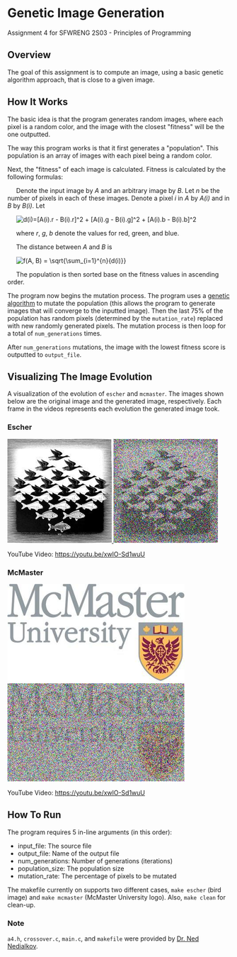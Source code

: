 # Genetic Image Generation
Assignment 4 for SFWRENG 2S03 - Principles of Programming

## Overview
The goal of this assignment is to compute an image, using a basic genetic algorithm approach, that is close to a given image.

## How It Works
The basic idea is that the program generates random images, where each pixel is a random color, and the image with the closest "fitness" will be the one outputted.

The way this program works is that it first generates a "population". This population is an array of images with each pixel being a random color. 

Next, the "fitness" of each image is calculated. Fitness is calculated by the following formulas:

&nbsp;&nbsp;&nbsp;&nbsp; Denote the input image by *A* and an arbitrary image by *B*. Let *n* be the number of pixels in each of these images. Denote a pixel *i* in *A* by *A(i)* and in *B* by *B(i)*. Let

&nbsp;&nbsp;&nbsp;&nbsp; <img src="https://latex.codecogs.com/svg.latex?d(i)=[A(i).r&space;-&space;B(i).r]^2&space;&plus;&space;[A(i).g&space;-&space;B(i).g]^2&space;&plus;&space;[A(i).b&space;-&space;B(i).b]^2" title="d(i)=[A(i).r - B(i).r]^2 + [A(i).g - B(i).g]^2 + [A(i).b - B(i).b]^2" />

&nbsp;&nbsp;&nbsp;&nbsp; where *r*, *g*, *b* denote the values for red, green, and blue.

&nbsp;&nbsp;&nbsp;&nbsp; The distance between *A* and *B* is

&nbsp;&nbsp;&nbsp;&nbsp; <img src="https://latex.codecogs.com/svg.latex?f(A,&space;B)&space;=&space;\sqrt{\sum_{i=1}^{n}{d(i)}}" title="f(A, B) = \sqrt{\sum_{i=1}^{n}{d(i)}}" />

&nbsp;&nbsp;&nbsp;&nbsp; The population is then sorted base on the fitness values in ascending order.

The program now begins the mutation process. The program uses a [genetic algorithm](https://en.wikipedia.org/wiki/Genetic_algorithm) to mutate the population (this allows the program to generate images that will converge to the inputted image). Then the last 75% of the population has random pixels (determined by the `mutation_rate`) replaced with new randomly generated pixels. The mutation process is then loop for a total of `num_generations` times.

After `num_generations` mutations, the image with the lowest fitness score is outputted to `output_file`.

## Visualizing The Image Evolution
A visualization of the evolution of `escher` and `mcmaster`. The images shown below are the original image and the generated image, respectively. Each frame in the videos represents each evolution the generated image took.

### Escher
[![Escher](https://github.com/arkinmodi/generateImage/blob/master/export/image/me.jpeg) ![Escher](https://github.com/arkinmodi/generateImage/blob/master/export/image/me2.jpeg)](https://youtu.be/xwlO-Sd1wuU)

YouTube Video: https://youtu.be/xwlO-Sd1wuU

### McMaster
[![McMaster](https://github.com/arkinmodi/generateImage/blob/master/export/image/mcmaster.jpeg) ![McMaster](https://github.com/arkinmodi/generateImage/blob/master/export/image/mcmaster2.jpeg)](https://youtu.be/xwlO-Sd1wuU)

YouTube Video: https://youtu.be/xwlO-Sd1wuU

## How To Run
The program requires 5 in-line arguments (in this order):
* input_file: The source file
* output_file: Name of the output file
* num_generations: Number of generations (iterations)
* population_size: The population size
* mutation_rate: The percentage of pixels to be mutated

The makefile currently on supports two different cases, `make escher` (bird image) and `make mcmaster` (McMaster University logo). Also, `make clean` for clean-up.

### Note
`a4.h`, `crossover.c`, `main.c`, and `makefile` were provided by [Dr. Ned Nedialkov](http://www.cas.mcmaster.ca/~nedialk/).